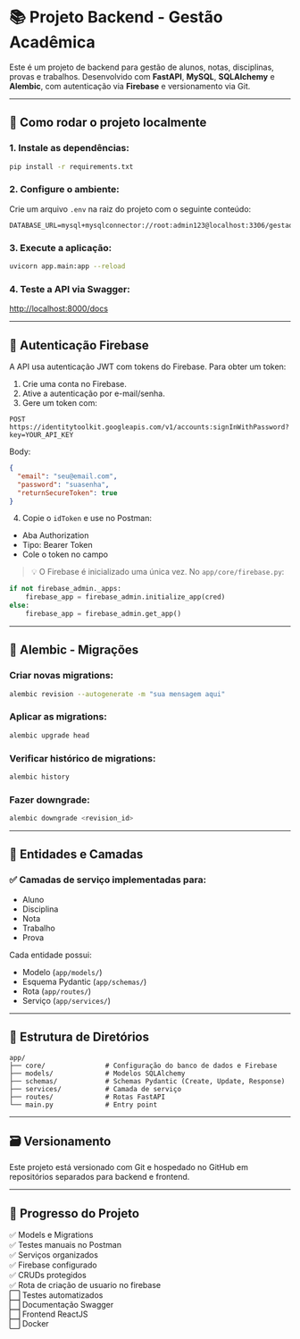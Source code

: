 # 📚 Projeto Backend - Gestão Acadêmica

Este é um projeto de backend para gestão de alunos, notas, disciplinas, provas e trabalhos. Desenvolvido com **FastAPI**, **MySQL**, **SQLAlchemy** e **Alembic**, com autenticação via **Firebase** e versionamento via Git.

---

## 🚀 Como rodar o projeto localmente

### 1. Instale as dependências:
```bash
pip install -r requirements.txt
```

### 2. Configure o ambiente:
Crie um arquivo `.env` na raiz do projeto com o seguinte conteúdo:
```env
DATABASE_URL=mysql+mysqlconnector://root:admin123@localhost:3306/gestao_alunos
```

### 3. Execute a aplicação:
```bash
uvicorn app.main:app --reload
```

### 4. Teste a API via Swagger:
[http://localhost:8000/docs](http://localhost:8000/docs)

---

## 🔐 Autenticação Firebase

A API usa autenticação JWT com tokens do Firebase. Para obter um token:

1. Crie uma conta no Firebase.
2. Ative a autenticação por e-mail/senha.
3. Gere um token com:
```http
POST https://identitytoolkit.googleapis.com/v1/accounts:signInWithPassword?key=YOUR_API_KEY
```
Body:
```json
{
  "email": "seu@email.com",
  "password": "suasenha",
  "returnSecureToken": true
}
```
4. Copie o `idToken` e use no Postman:
- Aba Authorization
- Tipo: Bearer Token
- Cole o token no campo

> 💡 O Firebase é inicializado uma única vez. No `app/core/firebase.py`:
```python
if not firebase_admin._apps:
    firebase_app = firebase_admin.initialize_app(cred)
else:
    firebase_app = firebase_admin.get_app()
```

---

## 🔧 Alembic - Migrações

### Criar novas migrations:
```bash
alembic revision --autogenerate -m "sua mensagem aqui"
```

### Aplicar as migrations:
```bash
alembic upgrade head
```

### Verificar histórico de migrations:
```bash
alembic history
```

### Fazer downgrade:
```bash
alembic downgrade <revision_id>
```

---

## 🧠 Entidades e Camadas

### ✅ Camadas de serviço implementadas para:
- Aluno
- Disciplina
- Nota
- Trabalho
- Prova

Cada entidade possui:
- Modelo (`app/models/`)
- Esquema Pydantic (`app/schemas/`)
- Rota (`app/routes/`)
- Serviço (`app/services/`)

---

## 📁 Estrutura de Diretórios

```
app/
├── core/               # Configuração do banco de dados e Firebase
├── models/             # Modelos SQLAlchemy
├── schemas/            # Schemas Pydantic (Create, Update, Response)
├── services/           # Camada de serviço
├── routes/             # Rotas FastAPI
└── main.py             # Entry point
```

---

## 🗃️ Versionamento
Este projeto está versionado com Git e hospedado no GitHub em repositórios separados para backend e frontend.

---

## 🔄 Progresso do Projeto

✅ Models e Migrations  
✅ Testes manuais no Postman  
✅ Serviços organizados  
✅ Firebase configurado  
✅ CRUDs protegidos  
✅ Rota de criação de usuario no firebase  
⬜ Testes automatizados  
⬜ Documentação Swagger  
⬜ Frontend ReactJS  
⬜ Docker  
